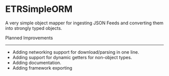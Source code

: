 ETRSimpleORM
============

A very simple object mapper for ingesting JSON Feeds and converting them into strongly typed objects.


Planned Improvements
____________________

- Adding networking support for download/parsing in one line.
- Adding support for dynamic getters for non-object types.
- Adding documentation.
- Adding framework exporting
